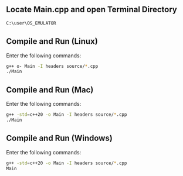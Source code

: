 ## Locate Main.cpp and open Terminal Directory
```bash
C:\user\OS_EMULATOR
```

## Compile and Run (Linux)
Enter the following commands: 
```bash
g++ o- Main -I headers source/*.cpp
./Main
```

## Compile and Run (Mac)
Enter the following commands:
```bash
g++ -std=c++20 -o Main -I headers source/*.cpp
./Main
```

## Compile and Run (Windows)
Enter the following commands: 
```bash
g++ -std=c++20 -o Main -I headers source/*.cpp
Main
```
